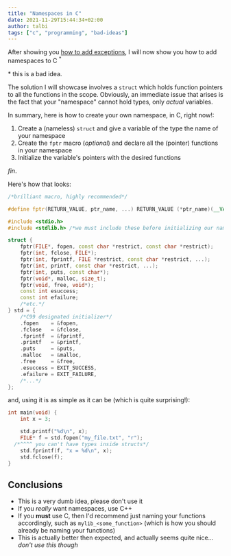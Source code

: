 ```yaml
---
title: "Namespaces in C"
date: 2021-11-29T15:44:34+02:00
author: talbi
tags: ["c", "programming", "bad-ideas"]
---
```


<!--more-->

After showing you [how to add exceptions](/posts/exceptions-in-c), I will now show you how to add namespaces to C <sup>*</sup>

</sup>*</sup> this is a bad idea.

The solution I will showcase involves a `struct` which holds function pointers to all the functions in the scope. Obviously, an immediate issue that arises is the fact that your "namespace" cannot hold types, only *actual* variables.

In summary, here is how to create your own namespace, in C, right now!:

1. Create a (nameless) `struct` and give a variable of the type the name of your namespace
2. Create the `fptr` macro (*optional*) and declare all the (pointer) functions in your namespace
3. Initialize the variable's pointers with the desired functions

*fin*.

Here's how that looks:

```c++
/*brilliant macro, highly recommended*/

#define fptr(RETURN_VALUE, ptr_name, ...) RETURN_VALUE (*ptr_name)(__VA_ARGS__)

#include <stdio.h>
#include <stdlib.h> /*we must include these before initializing our namespace*/

struct {
    fptr(FILE*, fopen, const char *restrict, const char *restrict);
    fptr(int, fclose, FILE*);
    fptr(int, fprintf, FILE *restrict, const char *restrict, ...);
    fptr(int, printf, const char *restrict, ...);
    fptr(int, puts, const char*);
    fptr(void*, malloc, size_t);
    fptr(void, free, void*);
    const int esuccess;
    const int efailure;
    /*etc.*/
} std = {
    /*C99 designated initializer*/
    .fopen    = &fopen,
    .fclose   = &fclose,
    .fprintf  = &fprintf,
    .printf   = &printf,
    .puts     = &puts,
    .malloc   = &malloc,
    .free     = &free,
    .esuccess = EXIT_SUCCESS,
    .efailure = EXIT_FAILURE,
    /*...*/
};
```

and, using it is as simple as it can be (which is quite surprising!):

```c++
int main(void) {
    int x = 3;

    std.printf("%d\n", x);
    FILE* f = std.fopen("my_file.txt", "r");
  /*^^^^ you can't have types inside structs*/
    std.fprintf(f, "x = %d\n", x);
    std.fclose(f);
}
```

## Conclusions

- This is a very dumb idea, please don't use it
- If you *really* want namespaces, use C++
- If you **must** use C, then I'd recommend just naming your functions accordingly, such as `mylib_<some_function>` (which is how you should already be naming your functions)
- This is actually better then expected, and actually seems quite nice... *don't use this though*
